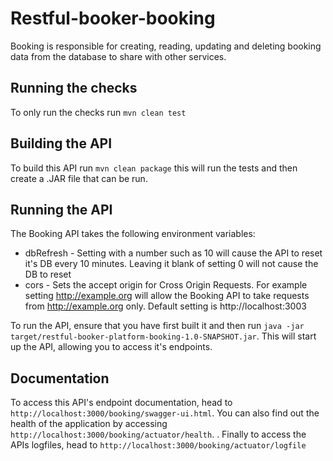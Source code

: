 # Restful-booker-booking

Booking is responsible for creating, reading, updating and deleting booking data from the database to share with other services.

## Running the checks

To only run the checks run ```mvn clean test```

## Building the API

To build this API run ```mvn clean package``` this will run the tests and then create a .JAR file that can be run.

## Running the API

The Booking API takes the following environment variables:

* dbRefresh - Setting with a number such as 10 will cause the API to reset it's DB every 10 minutes. Leaving it blank of setting 0 will not cause the DB to reset
* cors - Sets the accept origin for Cross Origin Requests. For example setting http://example.org will allow the Booking API to take requests from http://example.org only. Default setting is http://localhost:3003  

To run the API, ensure that you have first built it and then run ```java -jar target/restful-booker-platform-booking-1.0-SNAPSHOT.jar```. This will start up the API, allowing you to access it's endpoints.

## Documentation

To access this API's endpoint documentation, head to ```http://localhost:3000/booking/swagger-ui.html```. You can also find out the health of the application by accessing ```http://localhost:3000/booking/actuator/health```. . Finally to access the APIs logfiles, head to ```http://localhost:3000/booking/actuator/logfile```
